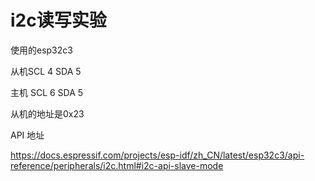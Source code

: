 # i2c读写实验



使用的esp32c3



从机SCL 4   SDA 5

主机 SCL 6 SDA 5

从机的地址是0x23





API 地址

https://docs.espressif.com/projects/esp-idf/zh_CN/latest/esp32c3/api-reference/peripherals/i2c.html#i2c-api-slave-mode
